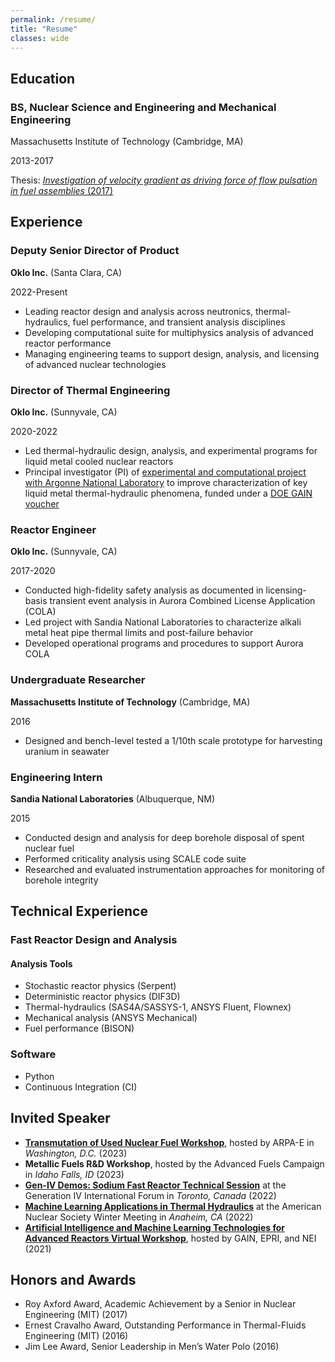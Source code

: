 ```yaml
---
permalink: /resume/
title: "Resume"
classes: wide
---
```


## Education

### BS, Nuclear Science and Engineering and Mechanical Engineering

Massachusetts Institute of Technology (Cambridge, MA)

2013-2017

Thesis: [*Investigation of velocity gradient as driving force of flow pulsation in fuel assemblies* (2017)](https://dspace.mit.edu/handle/1721.1/112371)

## Experience

### Deputy Senior Director of Product
**Oklo Inc.** (Santa Clara, CA)

2022-Present

* Leading reactor design and analysis across neutronics, thermal-hydraulics, fuel performance, and transient analysis disciplines
* Developing computational suite for multiphysics analysis of advanced reactor performance
* Managing engineering teams to support design, analysis, and licensing of advanced nuclear technologies

### Director of Thermal Engineering
**Oklo Inc.** (Sunnyvale, CA)

2020-2022

* Led thermal-hydraulic design, analysis, and experimental programs for liquid metal cooled nuclear reactors
* Principal investigator (PI) of [experimental and computational project with Argonne National Laboratory](https://www.energy.gov/ne/articles/argonne-adds-new-testing-capability-liquid-metal-fast-reactors) to improve characterization of key liquid metal thermal-hydraulic phenomena, funded under a [DOE GAIN voucher](https://gain.inl.gov/SiteAssets/2021VoucherAbstracts-2ndRound/NE-21-26096_Oklo_ExperimentalAndSystems-levelValidation.pdf)

### Reactor Engineer
**Oklo Inc.** (Sunnyvale, CA)

2017-2020

* Conducted high-fidelity safety analysis as documented in licensing-basis transient event analysis in Aurora Combined License Application (COLA)
* Led project with Sandia National Laboratories to characterize alkali metal heat pipe thermal limits and post-failure behavior
* Developed operational programs and procedures to support Aurora COLA

### Undergraduate Researcher
**Massachusetts Institute of Technology** (Cambridge, MA)

2016

* Designed and bench-level tested a 1/10th scale prototype for harvesting uranium in seawater

### Engineering Intern
**Sandia National Laboratories** (Albuquerque, NM)

2015

* Conducted design and analysis for deep borehole disposal of spent nuclear fuel
* Performed criticality analysis using SCALE code suite
* Researched and evaluated instrumentation approaches for monitoring of borehole integrity

## Technical Experience

### Fast Reactor Design and Analysis

#### Analysis Tools

* Stochastic reactor physics (Serpent)
* Deterministic reactor physics (DIF3D)
* Thermal-hydraulics (SAS4A/SASSYS-1, ANSYS Fluent, Flownex)
* Mechanical analysis (ANSYS Mechanical)
* Fuel performance (BISON)

### Software

* Python
* Continuous Integration (CI)

## Invited Speaker

* [**Transmutation of Used Nuclear Fuel Workshop**](https://arpa-e.energy.gov/events/transmutation-used-nuclear-fuel-workshop), hosted by ARPA-E in *Washington, D.C.* (2023)
* **Metallic Fuels R&D Workshop**, hosted by the Advanced Fuels Campaign in *Idaho Falls, ID* (2023)
* [**Gen-IV Demos: Sodium Fast Reactor Technical Session**](https://www.gen-4.org/gif/jcms/c_207375/gen-iv-demos-sfr-technical-session-technical-session) at the Generation IV International Forum in *Toronto, Canada* (2022)
* [**Machine Learning Applications in Thermal Hydraulics**](https://www.ans.org/meetings/wm2022/session/view-1475/) at the American Nuclear Society Winter Meeting in *Anaheim, CA* (2022)
* [**Artificial Intelligence and Machine Learning Technologies for Advanced Reactors Virtual Workshop**](https://gain.inl.gov/SiteAssets/2021-AIMLWorkshop/Agenda/AIML_WorkshopFinalAgenda%2006Oct21.pdf), hosted by GAIN, EPRI, and NEI (2021)

## Honors and Awards

* Roy Axford Award, Academic Achievement by a Senior in Nuclear Engineering (MIT) (2017)
* Ernest Cravalho Award, Outstanding Performance in Thermal-Fluids Engineering (MIT) (2016)
* Jim Lee Award, Senior Leadership in Men’s Water Polo (2016)
